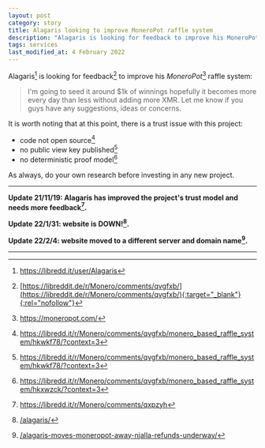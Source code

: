 ```yaml
---
layout: post
category: story
title: Alagaris looking to improve MoneroPot raffle system
description: "Alagaris is looking for feedback to improve his MoneroPot raffle system."
tags: services
last_modified_at: 4 February 2022
---
```


Alagaris[^1] is looking for feedback[^2] to improve his *MoneroPot*[^3] raffle system:

> I'm going to seed it around $1k of winnings hopefully it becomes more every day than less without adding more XMR. Let me know if you guys have any suggestions, ideas or concerns.

It is worth noting that at this point, there is a trust issue with this project:

- code not open source[^4] 
- no public view key published[^4]
- no deterministic proof model[^5]	

As always, do your own research before investing in any new project.

---

**Update 21/11/19: Alagaris has improved the project's trust model and needs more feedback[^6].**

**Update 22/1/31: website is DOWN![^7].**

**Update 22/2/4: website moved to a different server and domain name[^8].**

---

[^1]: https://libredd.it/user/Alagaris
[^2]: [https://libreddit.de/r/Monero/comments/qvgfxb/](https://libreddit.de/r/Monero/comments/qvgfxb/){:target="_blank"}{:rel="nofollow"}
[^3]: https://moneropot.com/
[^4]: https://libredd.it/r/Monero/comments/qvgfxb/monero_based_raffle_system/hkwkf78/?context=3
[^5]: https://libredd.it/r/Monero/comments/qvgfxb/monero_based_raffle_system/hkxwzck/?context=3
[^6]: https://libredd.it/r/Monero/comments/qxpzyh
[^7]: [/alagaris/](/alagaris/)
[^8]: [/alagaris-moves-moneropot-away-njalla-refunds-underway/](/alagaris-moves-moneropot-away-njalla-refunds-underway/)
